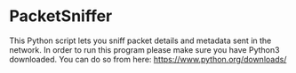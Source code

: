 # PacketSniffer
This Python script lets you sniff packet details and metadata sent in the network. In order to run this program please make sure you have Python3 downloaded. You can do so from here: https://www.python.org/downloads/
